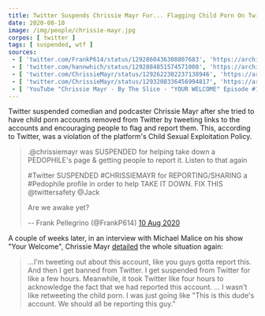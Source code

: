 ```yaml
---
title: Twitter Suspends Chrissie Mayr For... Flagging Child Porn On Twitter?
date: 2020-08-10
image: /img/people/chrissie-mayr.jpg
corpos: [ twitter ]
tags: [ suspended, wtf ]
sources:
 - [ 'twitter.com/FrankP614/status/1292860436308807683', 'https://archive.is/AWxhs' ]
 - [ 'twitter.com/hannwhich/status/1292884851574571008', 'https://archive.is/qdb6a' ]
 - [ 'twitter.com/ChrissieMayr/status/1292622302237138946', 'https://archive.is/Z6TlJ' ]
 - [ 'twitter.com/ChrissieMayr/status/1293208336456994817', 'https://archive.is/Usnqh' ]
 - [ 'YouTube "Chrissie Mayr - By The Slice - "YOUR WELCOME" Episode #118" by Michael Malice (27 Aug 2020)', 'https://www.youtube.com/watch?v=HI4pHc05muU' ]
---
```


Twitter suspended comedian and podcaster Chrissie Mayr after she tried to have
child porn accounts removed from Twitter by tweeting links to the accounts and
encouraging people to flag and report them. This, according to Twitter, was a
violation of the platform's Child Sexual Exploitation Policy.
> .@chrissiemayr was SUSPENDED for helping take down a PEDOPHILE's page &
> getting people to report it. Listen to that again
>
> #Twitter SUSPENDED #CHRISSIEMAYR for REPORTING/SHARING a #Pedophile profile
> in order to help TAKE IT DOWN.  FIX THIS @twittersafety @Jack
>
> Are we awake yet?
>
> -- Frank Pellegrino (@FrankP614) [10 Aug 2020](https://archive.is/AWxhs)

A couple of weeks later, in an interview with Michael Malice on his show "Your
Welcome", Chrissie Mayr [detailed](https://youtu.be/HI4pHc05muU?t=2351) the whole
situation again:
> ...I'm tweeting out about this account, like you guys gotta report
> this. And then I get banned from Twitter. I get suspended from Twitter for
> like a few hours. Meanwhile, it took Twitter like four hours to acknowledge
> the fact that we had reported this account. ... I wasn't like retweeting the
> child porn. I was just going like "This is this dude's account. We should all
> be reporting this guy."
